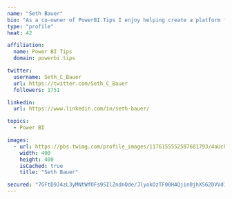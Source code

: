 ```yaml
---
name: "Seth Bauer"
bio: "As a co-owner of PowerBI.Tips I enjoy helping create a platform for new and advanced users alike to learn and expand their skills and get the most out of Power BI."
type: "profile"
heat: 42

affiliation:
  name: Power BI Tips
  domain: powerbi.tips

twitter:
  username: Seth_C_Bauer
  url: https://twitter.com/Seth_C_Bauer
  followers: 1751

linkedin:
  url: https://www.linkedin.com/in/seth-bauer/

topics:
  - Power BI

images:
  - url: https://pbs.twimg.com/profile_images/1176155552587681793/4aUcPKoe_400x400.jpg
    width: 400
    height: 400
    isCached: true
    title: "Seth Bauer"

secured: "7GFtD9J4zL3yMNtWfOFs9SIlZndnOde/JlyokOzTF00H4Qjin0jhXS62DVVd1Z39LIEQ2A0N/eyyte++yb3Pnyq95bwuhptHGMjkB5ncACGMnwiS+W7lSZYDDT1+MImaAMX94sq46TgBUjXZmjcOYdR/LjD0VjtB0n2upampygRZDh8zsFv7rusyz2DtwOz8Gv2X7QS28uF8aQJfJc0hR2agphf8ll/mRrJ5wpQIOI7oiUf/VXdMmZRjxzVZn8xnq+TyqgH72mXxXE31dL+5qW+ACjVs6xRniDI0Z9Cpexpnyqa713jIw2UbpGy5g5bj4oba9tXEgVuKkGQdnCx61oFq+tmIPYTl9HDDUxk5+cARBe5auaQtWuVK101O0p+IoHbRiUAHwfBzxiYVIJCZW62bBflI/u87QsTuP+hDumI=;hV+CEYauI9dFQ68+FpWAfA=="
---
```


